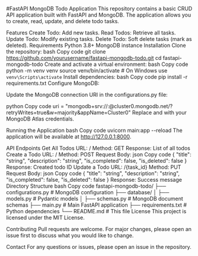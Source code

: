 #FastAPI MongoDB Todo Application
This repository contains a basic CRUD API application built with FastAPI and MongoDB. The application allows you to create, read, update, and delete todo tasks.

Features
Create Todo: Add new tasks.
Read Todos: Retrieve all tasks.
Update Todo: Modify existing tasks.
Delete Todo: Soft delete tasks (mark as deleted).
Requirements
Python 3.8+
MongoDB instance
Installation
Clone the repository:
bash
Copy code
git clone https://github.com/yourusername/fastapi-mongodb-todo.git
cd fastapi-mongodb-todo
Create and activate a virtual environment:
bash
Copy code
python -m venv venv
source venv/bin/activate  # On Windows use `venv\Scripts\activate`
Install dependencies:
bash
Copy code
pip install -r requirements.txt
Configure MongoDB:

Update the MongoDB connection URI in the configurations.py file:

python
Copy code
uri = "mongodb+srv://<username>:<password>@cluster0.mongodb.net/?retryWrites=true&w=majority&appName=Cluster0"
Replace <username> and <password> with your MongoDB Atlas credentials.

Running the Application
bash
Copy code
uvicorn main:app --reload
The application will be available at http://127.0.0.1:8000.

API Endpoints
Get All Todos
URL: /
Method: GET
Response: List of all todos
Create a Todo
URL: /
Method: POST
Request Body:
json
Copy code
{
    "title": "string",
    "description": "string",
    "is_completed": false,
    "is_deleted": false
}
Response: Created todo ID
Update a Todo
URL: /{task_id}
Method: PUT
Request Body:
json
Copy code
{
    "title": "string",
    "description": "string",
    "is_completed": false,
    "is_deleted": false
}
Response: Success message
Directory Structure
bash
Copy code
fastapi-mongodb-todo/
├── configurations.py  # MongoDB configuration
├── database/
│   ├── models.py      # Pydantic models
│   ├── schemas.py     # MongoDB document schemas
├── main.py            # Main FastAPI application
├── requirements.txt   # Python dependencies
└── README.md          # This file
License
This project is licensed under the MIT License.

Contributing
Pull requests are welcome. For major changes, please open an issue first to discuss what you would like to change.

Contact
For any questions or issues, please open an issue in the repository.
